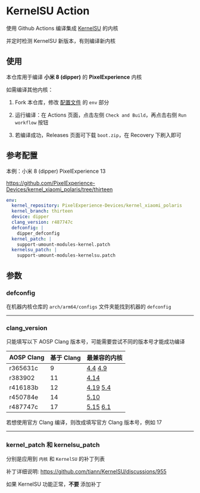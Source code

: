 # KernelSU Action

使用 Github Actions 编译集成 [KernelSU](https://github.com/tiann/KernelSU) 的内核

并定时检测 KernelSU 新版本，有则编译新内核

## 使用

本仓库用于编译 **小米 8 (dipper)** 的 **PixelExperience** 内核

如需编译其他内核：

1. Fork 本仓库，修改 [配置文件](.github/workflows/main.yml) 的 `env` 部分

2. 运行编译：在 Actions 页面，点击左侧 `Check and Build`，再点击右侧 `Run workflow` 按钮

3. 若编译成功，Releases 页面可下载 `boot.zip`，在 Recovery 下刷入即可

## 参考配置

本例：小米 8 (dipper) PixelExperience 13

<https://github.com/PixelExperience-Devices/kernel_xiaomi_polaris/tree/thirteen>

```yaml
env:
  kernel_repository: PixelExperience-Devices/kernel_xiaomi_polaris
  kernel_branch: thirteen
  device: dipper
  clang_version: r487747c
  defconfig: |
    dipper_defconfig
  kernel_patch: |
    support-umount-modules-kernel.patch
  kernelsu_patch: |
    support-umount-modules-kernelsu.patch
```

## 参数

### defconfig

在机器内核仓库的 `arch/arm64/configs` 文件夹能找到机器的 `defconfig`

---

### clang_version

只能填写以下 AOSP Clang 版本号，可能需要尝试不同的版本号才能成功编译

| AOSP Clang | 基于 Clang | 最兼容的内核                                                                                                                                                                                                                    |
| ---------- | ---------- | ------------------------------------------------------------------------------------------------------------------------------------------------------------------------------------------------------------------------------- |
| r365631c   | 9          | [4.4](https://android.googlesource.com/kernel/common/+/refs/heads/deprecated/android-4.4-p/build.config.common) [4.9](https://android.googlesource.com/kernel/common/+/refs/heads/deprecated/android-4.9-q/build.config.common) |
| r383902    | 11         | [4.14](https://android.googlesource.com/kernel/common/+/refs/heads/deprecated/android-4.14-stable/build.config.common)                                                                                                          |
| r416183b   | 12         | [4.19](https://android.googlesource.com/kernel/common/+/refs/heads/android-4.19-stable/build.config.common) [5.4](https://android.googlesource.com/kernel/common/+/refs/heads/android12-5.4/build.config.common)                |
| r450784e   | 14         | [5.10](https://android.googlesource.com/kernel/common/+/refs/heads/android13-5.10/build.config.constants)                                                                                                                       |
| r487747c   | 17         | [5.15](https://android.googlesource.com/kernel/common/+/refs/heads/android14-5.15/build.config.constants) [6.1](https://android.googlesource.com/kernel/common/+/refs/heads/android14-6.1/build.config.constants)               |

若想使用官方 Clang 编译，则改成填写官方 Clang 版本号，例如 17

---

### kernel_patch 和 kernelsu_patch

分别是应用到 `内核` 和 `KernelSU` 的补丁列表

补丁详细说明: <https://github.com/tiann/KernelSU/discussions/955>

如果 KernelSU 功能正常，**不要** 添加补丁
